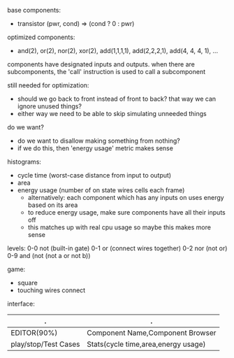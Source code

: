 base components:

- transistor (pwr, cond) => (cond ? 0 : pwr)

optimized components:

- and(2), or(2), nor(2), xor(2), add(1,1,1,1), add(2,2,2,1), add(4, 4, 4, 1), ...

components have designated inputs and outputs. when there are subcomponents, the 'call' instruction is used to call a subcomponent


still needed for optimization:

- should we go back to front instead of front to back? that way we can ignore unused things?
- either way we need to be able to skip simulating unneeded things

do we want?

- do we want to disallow making something from nothing?
- if we do this, then 'energy usage' metric makes sense



histograms:

- cycle time (worst-case distance from input to output)
- area
- energy usage (number of on state wires cells each frame)
  - alternatively: each component which has any inputs on uses energy based on its area
  - to reduce energy usage, make sure components have all their inputs off
  - this matches up with real cpu usage so maybe this makes more sense





levels:
0-0 not (built-in gate)
0-1 or (connect wires together)
0-2 nor (not or)
0-9 and (not (not a or not b))




game:

- square
- touching wires connect


interface:

| . | . |
|-|-|
|EDITOR(90%)|Component Name,Component Browser|
|play/stop/Test Cases|Stats(cycle time,area,energy usage)|